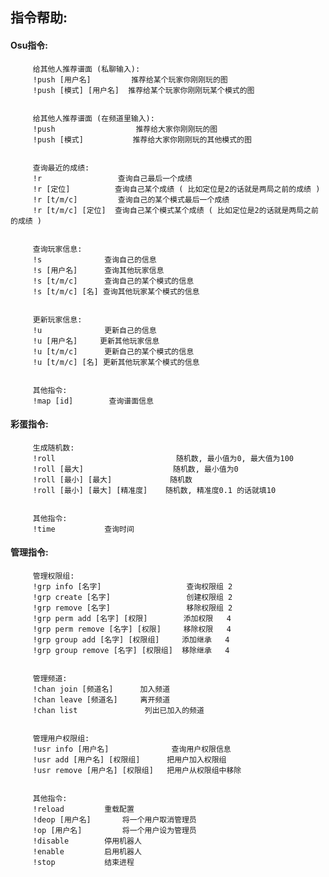 ## 指令帮助:

#### Osu指令:

         给其他人推荐谱面 (私聊输入):
         !push [用户名]         推荐给某个玩家你刚刚玩的图
         !push [模式] [用户名]  推荐给某个玩家你刚刚玩某个模式的图
       
       
         给其他人推荐谱面 (在频道里输入):
         !push                  推荐给大家你刚刚玩的图
         !push [模式]           推荐给大家你刚刚玩的其他模式的图


         查询最近的成绩:
         !r                 查询自己最后一个成绩
         !r [定位]          查询自己某个成绩 ( 比如定位是2的话就是两局之前的成绩 )
         !r [t/m/c]         查询自己的某个模式最后一个成绩
         !r [t/m/c] [定位]  查询自己某个模式某个成绩 ( 比如定位是2的话就是两局之前的成绩 )


         查询玩家信息:
         !s              查询自己的信息
         !s [用户名]      查询其他玩家信息
         !s [t/m/c]      查询自己的某个模式的信息
         !s [t/m/c] [名] 查询其他玩家某个模式的信息


         更新玩家信息:
         !u              更新自己的信息
         !u [用户名]     更新其他玩家信息
         !u [t/m/c]      更新自己的某个模式的信息
         !u [t/m/c] [名] 更新其他玩家某个模式的信息


         其他指令:
         !map [id]        查询谱面信息

#### 彩蛋指令:

         生成随机数:
         !roll                           随机数, 最小值为0, 最大值为100
         !roll [最大]                    随机数, 最小值为0
         !roll [最小] [最大]             随机数
         !roll [最小] [最大] [精准度]    随机数, 精准度0.1 的话就填10


         其他指令:
         !time           查询时间

#### 管理指令:

         管理权限组:
         !grp info [名字]                   查询权限组 2
         !grp create [名字]                 创建权限组 2
         !grp remove [名字]                 移除权限组 2
         !grp perm add [名字] [权限]        添加权限   4
         !grp perm remove [名字] [权限]     移除权限   4
         !grp group add [名字] [权限组]     添加继承   4
         !grp group remove [名字] [权限组]  移除继承   4


         管理频道:
         !chan join [频道名]      加入频道
         !chan leave [频道名]     离开频道
         !chan list               列出已加入的频道


         管理用户权限组:
         !usr info [用户名]              查询用户权限信息
         !usr add [用户名] [权限组]      把用户加入权限组
         !usr remove [用户名] [权限组]   把用户从权限组中移除


         其他指令:
         !reload         重载配置
         !deop [用户名]       将一个用户取消管理员
         !op [用户名]         将一个用户设为管理员
         !disable        停用机器人
         !enable         启用机器人
         !stop           结束进程